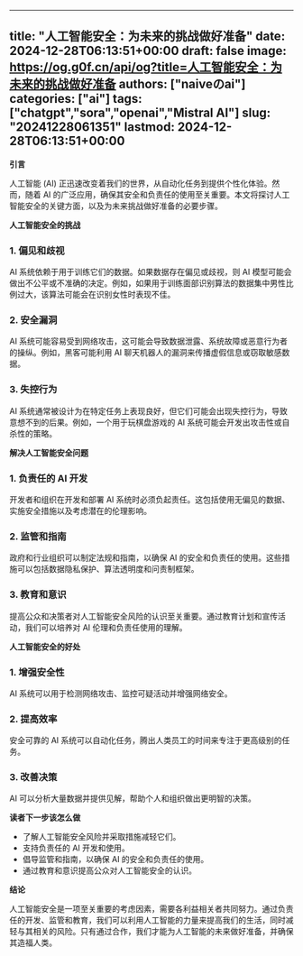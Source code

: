 
---
title: "人工智能安全：为未来的挑战做好准备"
date: 2024-12-28T06:13:51+00:00
draft: false
image: https://og.g0f.cn/api/og?title=人工智能安全：为未来的挑战做好准备
authors: ["naiveのai"]
categories: ["ai"]
tags: ["chatgpt","sora","openai","Mistral AI"]
slug: "20241228061351"
lastmod: 2024-12-28T06:13:51+00:00
---
**引言**

人工智能 (AI) 正迅速改变着我们的世界，从自动化任务到提供个性化体验。然而，随着 AI 的广泛应用，确保其安全和负责任的使用至关重要。本文将探讨人工智能安全的关键方面，以及为未来挑战做好准备的必要步骤。

**人工智能安全的挑战**

### 1. 偏见和歧视

AI 系统依赖于用于训练它们的数据。如果数据存在偏见或歧视，则 AI 模型可能会做出不公平或不准确的决定。例如，如果用于训练面部识别算法的数据集中男性比例过大，该算法可能会在识别女性时表现不佳。

### 2. 安全漏洞

AI 系统可能容易受到网络攻击，这可能会导致数据泄露、系统故障或恶意行为者的操纵。例如，黑客可能利用 AI 聊天机器人的漏洞来传播虚假信息或窃取敏感数据。

### 3. 失控行为

AI 系统通常被设计为在特定任务上表现良好，但它们可能会出现失控行为，导致意想不到的后果。例如，一个用于玩棋盘游戏的 AI 系统可能会开发出攻击性或自杀性的策略。

**解决人工智能安全问题**

### 1. 负责任的 AI 开发

开发者和组织在开发和部署 AI 系统时必须负起责任。这包括使用无偏见的数据、实施安全措施以及考虑潜在的伦理影响。

### 2. 监管和指南

政府和行业组织可以制定法规和指南，以确保 AI 的安全和负责任的使用。这些措施可以包括数据隐私保护、算法透明度和问责制框架。

### 3. 教育和意识

提高公众和决策者对人工智能安全风险的认识至关重要。通过教育计划和宣传活动，我们可以培养对 AI 伦理和负责任使用的理解。

**人工智能安全的好处**

### 1. 增强安全性

AI 系统可以用于检测网络攻击、监控可疑活动并增强网络安全。

### 2. 提高效率

安全可靠的 AI 系统可以自动化任务，腾出人类员工的时间来专注于更高级别的任务。

### 3. 改善决策

AI 可以分析大量数据并提供见解，帮助个人和组织做出更明智的决策。

**读者下一步该怎么做**

* 了解人工智能安全风险并采取措施减轻它们。
* 支持负责任的 AI 开发和使用。
* 倡导监管和指南，以确保 AI 的安全和负责任的使用。
* 通过教育和意识提高公众对人工智能安全的认识。

**结论**

人工智能安全是一项至关重要的考虑因素，需要各利益相关者共同努力。通过负责任的开发、监管和教育，我们可以利用人工智能的力量来提高我们的生活，同时减轻与其相关的风险。只有通过合作，我们才能为人工智能的未来做好准备，并确保其造福人类。